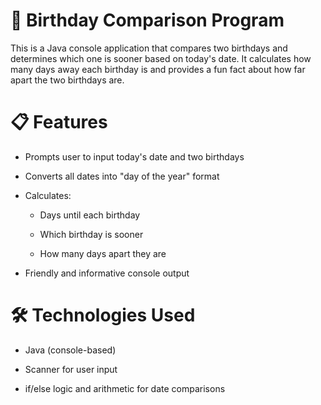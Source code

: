 # 🎂 Birthday Comparison Program

This is a Java console application that compares two birthdays and determines which one is sooner based on today's date. It calculates how many days away each birthday is and provides a fun fact about how far apart the two birthdays are.

# 📋 Features
* Prompts user to input today's date and two birthdays

* Converts all dates into "day of the year" format

* Calculates:

  + Days until each birthday

  + Which birthday is sooner

  + How many days apart they are

* Friendly and informative console output

# 🛠️ Technologies Used

* Java (console-based)

* Scanner for user input

* if/else logic and arithmetic for date comparisons


